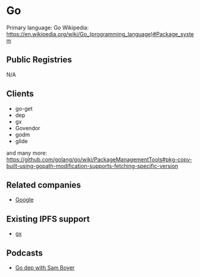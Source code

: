 # Go

Primary language: Go
Wikipedia: https://en.wikipedia.org/wiki/Go_(programming_language)#Package_system

## Public Registries

N/A

## Clients

- go-get
- dep
- gx
- Govendor
- godm
- glide

and many more: https://github.com/golang/go/wiki/PackageManagementTools#pkg-copy-built-using-gopath-modification-supports-fetching-specific-version

## Related companies

- [Google](https://google.com/)

## Existing IPFS support

- [gx](https://github.com/whyrusleeping/gx)

## Podcasts

- [Go dep with Sam Boyer](https://manifest.fm/4)
